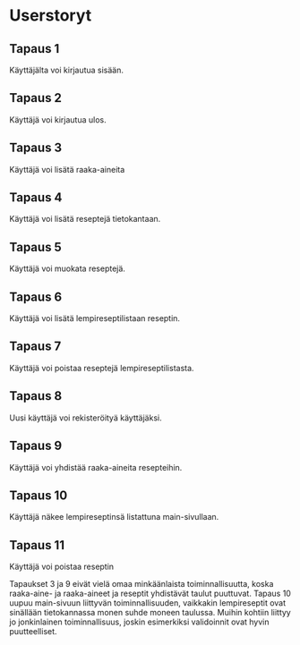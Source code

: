 # Userstoryt


## Tapaus 1
Käyttäjälta voi kirjautua sisään. 

## Tapaus 2
Käyttäjä voi kirjautua ulos. 

## Tapaus 3
Käyttäjä voi lisätä raaka-aineita 

## Tapaus 4
Käyttäjä voi lisätä reseptejä tietokantaan. 

## Tapaus 5
Käyttäjä voi muokata reseptejä.

## Tapaus 6

Käyttäjä voi lisätä lempireseptilistaan reseptin. 

## Tapaus 7

Käyttäjä voi poistaa reseptejä lempireseptilistasta.

## Tapaus 8

Uusi käyttäjä voi rekisteröityä käyttäjäksi.

## Tapaus 9

Käyttäjä voi yhdistää raaka-aineita resepteihin.

## Tapaus 10

Käyttäjä näkee lempireseptinsä listattuna main-sivullaan.

## Tapaus 11

Käyttäjä voi poistaa reseptin

Tapaukset 3 ja 9 eivät vielä omaa minkäänlaista toiminnallisuutta, koska raaka-aine- ja raaka-aineet ja reseptit yhdistävät taulut puuttuvat. Tapaus 10 uupuu main-sivuun liittyvän toiminnallisuuden, vaikkakin lempireseptit ovat sinällään tietokannassa monen suhde moneen taulussa. Muihin kohtiin liittyy jo jonkinlainen toiminnallisuus, joskin esimerkiksi validoinnit ovat hyvin puutteelliset.

